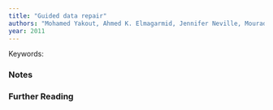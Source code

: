 ```yaml
---
title: "Guided data repair"
authors: "Mohamed Yakout, Ahmed K. Elmagarmid, Jennifer Neville, Mourad Ouzzani, Ihab F. Ilyas"
year: 2011
---
```


Keywords: 

### Notes

### Further Reading